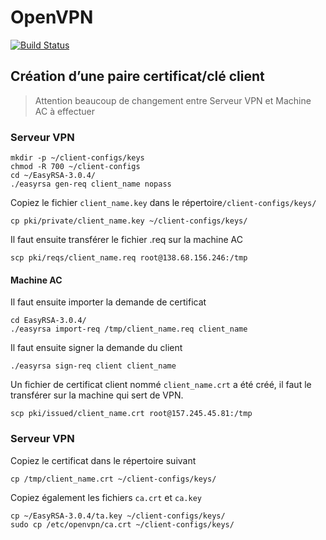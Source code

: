 # OpenVPN

[![Build Status](https://travis-ci.org/joemccann/dillinger.svg?branch=master)](https://travis-ci.org/joemccann/dillinger)

## Création d’une paire certificat/clé client

>Attention beaucoup de changement entre Serveur VPN et Machine AC à effectuer

### Serveur VPN

````shell
mkdir -p ~/client-configs/keys
chmod -R 700 ~/client-configs
cd ~/EasyRSA-3.0.4/
./easyrsa gen-req client_name nopass
````

Copiez le fichier ``client_name.key`` dans le répertoire``/client-configs/keys/``

````shell
cp pki/private/client_name.key ~/client-configs/keys/
````

Il faut ensuite transférer le fichier .req sur la machine AC

````shell
scp pki/reqs/client_name.req root@138.68.156.246:/tmp
````

#### Machine AC

Il faut ensuite importer la demande de certificat

````shell
cd EasyRSA-3.0.4/
./easyrsa import-req /tmp/client_name.req client_name
````

Il faut ensuite signer la demande du client

````shell
./easyrsa sign-req client client_name
````

Un fichier de certificat client nommé ``client_name.crt`` a été créé, il faut le transférer sur la machine qui sert de VPN.

````shell
scp pki/issued/client_name.crt root@157.245.45.81:/tmp
````

### Serveur VPN

Copiez le certificat dans le répertoire suivant

````shell
cp /tmp/client_name.crt ~/client-configs/keys/
````

Copiez également les fichiers ``ca.crt`` et ``ca.key``

````shell
cp ~/EasyRSA-3.0.4/ta.key ~/client-configs/keys/
sudo cp /etc/openvpn/ca.crt ~/client-configs/keys/
````